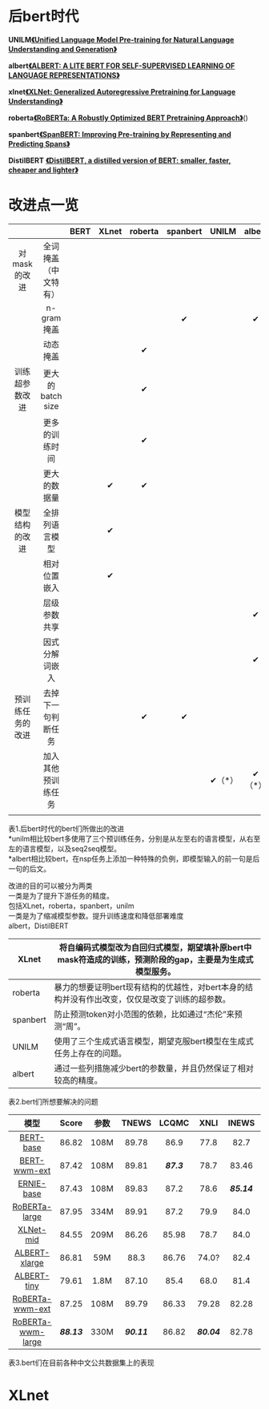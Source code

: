 # 后bert时代 #

**UNILM**[**《Unified Language Model Pre-training for Natural Language Understanding and Generation》**](https://arxiv.org/pdf/1905.03197.pdf)


**albert**[**《ALBERT: A LITE BERT FOR SELF-SUPERVISED LEARNING OF LANGUAGE REPRESENTATIONS》**](https://arxiv.org/pdf/1909.11942.pdf)


**xlnet**[**《XLNet: Generalized Autoregressive Pretraining for Language Understanding》**](https://arxiv.org/pdf/1906.08237.pdf)


**roberta**[**《RoBERTa: A Robustly Optimized BERT Pretraining Approach》**](https://arxiv.gg363.site/pdf/1907.11692.pdf)()


**spanbert**[**《SpanBERT: Improving Pre-training by Representing and Predicting Spans》**](https://arxiv.org/pdf/1907.10529.pdf)

**DistilBERT** [**《DistilBERT, a distilled version of BERT: smaller, faster, cheaper and lighter》**](https://arxiv.org/abs/1910.01108)

<a name="SkF9P"></a>
# 改进点一览
|  |  | BERT | XLnet | roberta | spanbert | UNILM | albert |
| :---: | :---: | :---: | :---: | :---: | :---: | :---: | :---: |
| 对mask的改进 | 全词掩盖（中文特有） |  |  |  |  |  |  |
|  | n-gram掩盖 |  |  |  | ✔ |  | ✔ |
|  | 动态掩盖 |  |  | ✔ |  |  |  |
| 训练超参数改进 | 更大的batch size |  |  | ✔ |  |  |  |
|  | 更多的训练时间 |  |  | ✔ |  |  |  |
|  | 更大的数据量 |  | ✔ | ✔ |  |  |  |
| 模型结构的改进 | 全排列语言模型 |  | ✔ |  |  |  |  |
|  | 相对位置嵌入 |  | ✔ |  |  |  |  |
|  | 层级参数共享 |  |  |  |  |  | ✔ |
|  | 因式分解词嵌入 |  |  |  |  |  | ✔ |
| 预训练任务的改进 | 去掉下一句判断任务 |  |  | ✔ | ✔ |  |  |
|  | 加入其他预训练任务 |  |  |  |  | ✔（*） | ✔（*） |
|  |  |  |  |  |  |  |  |

表1.后bert时代的bert们所做出的改进<br />
*unilm相比较bert多使用了三个预训练任务，分别是从左至右的语言模型，从右至左的语言模型，以及seq2seq模型。<br />*albert相比较bert，在nsp任务上添加一种特殊的负例，即模型输入的前一句是后一句的后文。

改进的目的可以被分为两类<br />
一类是为了提升下游任务的精度。<br />
包括XLnet，roberta，spanbert，unilm<br />
一类是为了缩减模型参数。提升训练速度和降低部署难度<br />
albert，DistilBERT<br />


| XLnet | 将自编码式模型改为自回归式模型，期望填补原bert中mask符造成的训练，预测阶段的gap，主要是为生成式模型服务。 |
| --- | --- |
| roberta | 暴力的想要证明bert现有结构的优越性，对bert本身的结构并没有作出改变，仅仅是改变了训练的超参数。 |
| spanbert | 防止预测token对小范围的依赖，比如通过“杰伦”来预测“周”。 |
| UNILM | 使用了三个生成式语言模型，期望克服bert模型在生成式任务上存在的问题。 |
| albert | 通过一些列措施减少bert的参数量，并且仍然保证了相对较高的精度。 |

表2.bert们所想要解决的问题<br />

| 模型 | Score | 参数 | TNEWS | LCQMC | XNLI | INEWS | DRCD | CMRC2018 | BQ | MSRANER | THUCNEWS |
| :----:| :----: | :----: | :----: |:----: |:----: |:----: |:----: |:----: |:----: |:----: |:----: |
| <a href="https://github.com/google-research/bert">BERT-base</a>	| 86.82 | 108M | 89.78 	| 86.9 	|77.8 | 82.7 | 91.46 | 85.48 | 85.08 | 95.38 | 95.35 |
| <a href="https://github.com/ymcui/Chinese-BERT-wwm">BERT-wwm-ext</a> | 87.42  | 108M |89.81   | ***87.3***  | 78.7	| 83.46 | 92.63 | 86.68 | ***85.21*** | 95.26 | 95.57 |
| <a href="https://github.com/PaddlePaddle/ERNIE">ERNIE-base</a>	| 87.43 | 108M |89.83  	|87.2 | 78.6| ***85.14*** | 92.01 | 87.30 | 84.47 | 95.17 | 94.90 |
| <a href="https://github.com/brightmart/roberta_zh">RoBERTa-large</a> | 87.95 | 334M 	|89.91  | 87.2  | 79.9 | 84.0 | 94.25 | 88.60 | 85.20 | ***96.07*** | 94.56 | 
| <a href="https://github.com/ymcui/Chinese-PreTrained-XLNet">XLNet-mid</a>	| 84.55 | 209M | 86.26 | 85.98  |78.7 |84.0| 91.44 | 85.63 | 77.85 | - | 94.54 |
| <a href="https://github.com/brightmart/albert_zh">ALBERT-xlarge</a> | 86.81 | 59M |	88.3 |	86.76 | 74.0? |82.4 | 94.70 | 88.66 | 84.21 | 89.51 | 95.45 |
| <a href="https://github.com/brightmart/albert_zh">ALBERT-tiny</a> | 79.61 | 1.8M |	87.10 |	85.4 | 68.0 |81.4 | 80.67 | 73.95 | 80.76 | 84.77 | 93.54 |
| <a href="https://github.com/ymcui/Chinese-BERT-wwm">RoBERTa-wwm-ext</a>  | 87.25 | 108M  |	89.79 |	86.33 | 79.28 | 82.28 | 93.53 | 87.28 | 84.02 | 95.06 | 95.52 |
| <a href="https://github.com/ymcui/Chinese-BERT-wwm">RoBERTa-wwm-large</a> | ***88.13*** | 330M |	***90.11*** |	86.82 | ***80.04*** | 82.78 | ***95.06*** | ***89.42*** | 84.90 | 95.32 | ***95.93*** |

表3.bert们在目前各种中文公共数据集上的表现<br />

# XLnet

